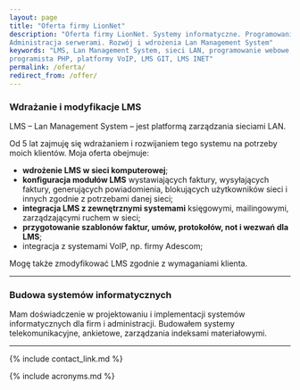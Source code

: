 ```yaml
---
layout: page
title: "Oferta firmy LionNet"
description: "Oferta firmy LionNet. Systemy informatyczne. Programowanie w PHP. 
Administracja serwerami. Rozwój i wdrożenia Lan Management System"
keywords: "LMS, Lan Management System, sieci LAN, programowanie webowe, 
programista PHP, platformy VoIP, LMS GIT, LMS INET"
permalink: /oferta/
redirect_from: /offer/
---
```


### Wdrażanie i modyfikacje LMS

LMS &ndash; Lan Management System &ndash; jest platformą zarządzania sieciami LAN.

Od 5 lat zajmuję się wdrażaniem i rozwijaniem tego systemu na potrzeby moich
klientów. Moja oferta obejmuje:

 * **wdrożenie LMS w sieci komputerowej**;
 * **konfiguracja modułów LMS** wystawiających faktury, wysyłających faktury, generujących powiadomienia, blokujących użytkowników sieci i innych zgodnie z potrzebami danej sieci;
 * **integracja LMS z zewnętrznymi systemami** księgowymi, mailingowymi, zarządzającymi ruchem w sieci;
 * **przygotowanie szablonów faktur, umów, protokołów, not i wezwań dla LMS**;
 * integracja z systemami VoIP, np. firmy Adescom;

Mogę także zmodyfikować LMS zgodnie z wymaganiami klienta.

* * *

### Budowa systemów informatycznych

Mam doświadczenie w projektowaniu i implementacji systemów informatycznych dla 
firm i administracji. Budowałem systemy telekomunikacyjne, ankietowe, zarządzania 
indeksami materiałowymi.

* * *

{% include contact_link.md %}

{% include acronyms.md %}